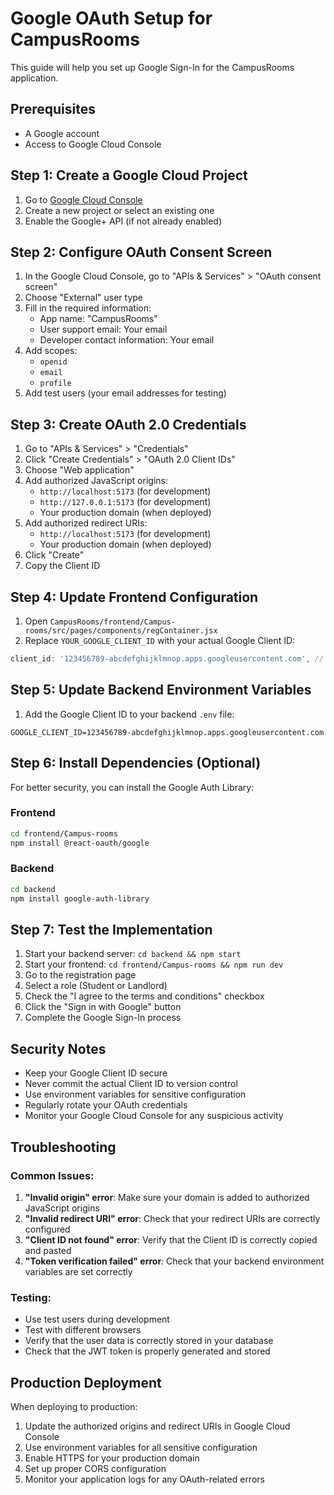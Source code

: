 # Google OAuth Setup for CampusRooms

This guide will help you set up Google Sign-In for the CampusRooms application.

## Prerequisites

- A Google account
- Access to Google Cloud Console

## Step 1: Create a Google Cloud Project

1. Go to [Google Cloud Console](https://console.cloud.google.com/)
2. Create a new project or select an existing one
3. Enable the Google+ API (if not already enabled)

## Step 2: Configure OAuth Consent Screen

1. In the Google Cloud Console, go to "APIs & Services" > "OAuth consent screen"
2. Choose "External" user type
3. Fill in the required information:
   - App name: "CampusRooms"
   - User support email: Your email
   - Developer contact information: Your email
4. Add scopes:
   - `openid`
   - `email`
   - `profile`
5. Add test users (your email addresses for testing)

## Step 3: Create OAuth 2.0 Credentials

1. Go to "APIs & Services" > "Credentials"
2. Click "Create Credentials" > "OAuth 2.0 Client IDs"
3. Choose "Web application"
4. Add authorized JavaScript origins:
   - `http://localhost:5173` (for development)
   - `http://127.0.0.1:5173` (for development)
   - Your production domain (when deployed)
5. Add authorized redirect URIs:
   - `http://localhost:5173` (for development)
   - Your production domain (when deployed)
6. Click "Create"
7. Copy the Client ID

## Step 4: Update Frontend Configuration

1. Open `CampusRooms/frontend/Campus-rooms/src/pages/components/regContainer.jsx`
2. Replace `YOUR_GOOGLE_CLIENT_ID` with your actual Google Client ID:

```javascript
client_id: '123456789-abcdefghijklmnop.apps.googleusercontent.com', // Your actual Google Client ID
```

## Step 5: Update Backend Environment Variables

1. Add the Google Client ID to your backend `.env` file:

```env
GOOGLE_CLIENT_ID=123456789-abcdefghijklmnop.apps.googleusercontent.com
```

## Step 6: Install Dependencies (Optional)

For better security, you can install the Google Auth Library:

### Frontend
```bash
cd frontend/Campus-rooms
npm install @react-oauth/google
```

### Backend
```bash
cd backend
npm install google-auth-library
```

## Step 7: Test the Implementation

1. Start your backend server: `cd backend && npm start`
2. Start your frontend: `cd frontend/Campus-rooms && npm run dev`
3. Go to the registration page
4. Select a role (Student or Landlord)
5. Check the "I agree to the terms and conditions" checkbox
6. Click the "Sign in with Google" button
7. Complete the Google Sign-In process

## Security Notes

- Keep your Google Client ID secure
- Never commit the actual Client ID to version control
- Use environment variables for sensitive configuration
- Regularly rotate your OAuth credentials
- Monitor your Google Cloud Console for any suspicious activity

## Troubleshooting

### Common Issues:

1. **"Invalid origin" error**: Make sure your domain is added to authorized JavaScript origins
2. **"Invalid redirect URI" error**: Check that your redirect URIs are correctly configured
3. **"Client ID not found" error**: Verify that the Client ID is correctly copied and pasted
4. **"Token verification failed" error**: Check that your backend environment variables are set correctly

### Testing:

- Use test users during development
- Test with different browsers
- Verify that the user data is correctly stored in your database
- Check that the JWT token is properly generated and stored

## Production Deployment

When deploying to production:

1. Update the authorized origins and redirect URIs in Google Cloud Console
2. Use environment variables for all sensitive configuration
3. Enable HTTPS for your production domain
4. Set up proper CORS configuration
5. Monitor your application logs for any OAuth-related errors 